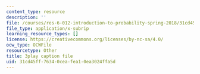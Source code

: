 ```yaml
---
content_type: resource
description: ''
file: /courses/res-6-012-introduction-to-probability-spring-2018/31cd45ff76340ceafea10ea3024ffa5d_L_pEeYLGaP0.srt
file_type: application/x-subrip
learning_resource_types: []
license: https://creativecommons.org/licenses/by-nc-sa/4.0/
ocw_type: OCWFile
resourcetype: Other
title: 3play caption file
uid: 31cd45ff-7634-0cea-fea1-0ea3024ffa5d
---
```

